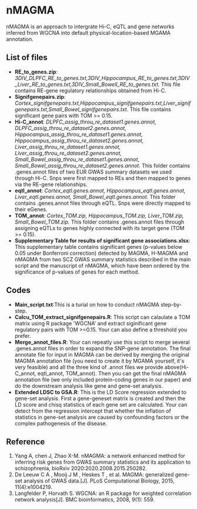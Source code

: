 # nMAGMA
nMAGMA is an approach to intergrate Hi-C, eQTL and gene networks inferred from WGCNA into default physical-location-based MGAMA annotation.
## List of files
* __RE_to_genes.zip__: *3DIV_DLPFC_RE_to_genes.txt,3DIV_Hippocampus_RE_to_genes.txt,3DIV_Liver_RE_to_genes.txt,3DIV_Small_Bowell_RE_to_genes.txt.* This file contains RE-gene regulatory relationships obtained from Hi-C.
* __Signifgenepairs.zip__: *Cortex_signifgenepairs.txt,Hippocampus_signifgenepairs.txt,Liver_signifgenepairs.txt,Small_Bowel_signifgenepairs.txt.* This file contains significant gene pairs with TOM >= 0.15.
* __Hi-C_annot__: *DLPFC_assig_throu_re_dataset1.genes.annot, DLPFC_assig_throu_re_dataset2.genes.annot, Hippocampus_assig_throu_re_dataset1.genes.annot, Hippocampus_assig_throu_re_dataset2.genes.annot, Liver_assig_throu_re_dataset1.genes.annot, Liver_assig_throu_re_dataset2.genes.annot, Small_Bowel_assig_throu_re_dataset1.genes.annot, Small_Bowel_assig_throu_re_dataset2.genes.annot.* This folder contains .genes.annot files of two EUR GWAS summary datasets we used through Hi-C. Snps were first mapped to REs and then mapped to genes via the RE-gene relationships.
* __eqtl_annot__: *Cortex_eqtl.genes.annot, Hippocampus_eqtl.genes.annot, Liver_eqtl.genes.annot, Small_Bowel_eqtl.genes.annot.* This folder contains .genes.annot files through eQTL. Snps were directly mapped to their eGenes.
* __TOM_annot__: *Cortex_TOM.zip, Hippocampus_TOM.zip, Liver_TOM.zip, Small_Bowel_TOM.zip.* This folder contains .genes.annot files through assigning eQTLs to genes highly connected with its target gene (TOM >= 0.15).
* __Supplementary Table for results of significant gene associations.xlsx__: This supplementary table contains significant genes (p-values below 0.05 under Bonferroni correction) detected by MAGMA, H-MAGMA and nMAGMA from two SCZ GWAS summary statistics described in the main script and the manuscript of nMAGMA, which have been ordered by the significance of p-values of genes for each method.
## Codes
* __Main_script.txt__:This is a turial on how to conduct nMAGMA step-by-step.
* __Calcu_TOM_extract_signifgenepairs.R__: This script can calaulate a TOM matrix using R package 'WGCNA' and extract siginificant gene regulatory pairs with TOM >=0.15. Your can also define a threshold you prefer.
* __Merge_annot_files.R__: Your can repeatly use this script to merge several .genes.annot files in order to expand the SNP-gene annotation. The final annotate file for input in MAGMA can be derived by merging the original MAGMA annotation file (you need to create it by MGAMA yourself, it's very feasible) and all the three kind of .annot files we provide above(Hi-C_annot, eqtl_annot, TOM_annot). Then you can get the final nMAGMA annotation file (we only included protein-coding genes in our paper) and do the downstream analysis like gene and gene-set analysis.
* __Extended LDSC to GSA.R__: This is the LD Score regression extended to gene-set analysis. First a gene-geneset matrix is created and then the LD score and chisq statistics of each gene set are calculated. Your can detect from the regression intercept that whether the inflation of statistics in gene-set analysis are caused by confounding factors or the complex pathogenesis of the disease. 
## Reference
1. Yang A, chen J, Zhao X-M. nMAGMA: a network enhanced method for inferring risk genes from GWAS summary statistics and its application to schizophrenia, bioRxiv 2020:2020.2008.2015.250282.
2. De Leeuw C A , Mooij J M , Heskes T , et al. MAGMA: generalized gene-set analysis of GWAS data.[J]. PLoS Computational Biology, 2015, 11(4):e1004219.
3. Langfelder P, Horvath S. WGCNA: an R package for weighted correlation network analysis[J]. BMC bioinformatics, 2008, 9(1): 559.
